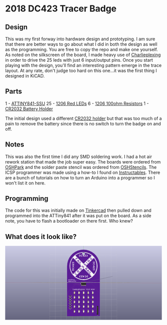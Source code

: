 # 2018 DC423 Tracer Badge

## Design
This was my first forway into hardware design and prototyping. I am sure that there are better ways to go about what I did in both the design as well as the programming. You are free to copy the repo and make one yourself. As noted on the silkscreen of the board, I made heavy use of [Charlieplexing](https://en.wikipedia.org/wiki/Charlieplexing) in order to drive the 25 leds with just 6  input/output pins. Once you start playing with the design, you'll find an interesting pattern emerge in the trace layout. At any rate, don't judge too hard on this one...it was the first thing I designed in KiCAD.

## Parts
1  - [ATTINY841-SSU](https://www.mouser.com/ProductDetail/Microchip-Technology-Atmel/ATTINY841-SSU?qs=HVbQlW5zcXVaBIh573n%252bhw%3D%3D)
25 - [1206 Red LEDs](https://www.mouser.com/ProductDetail/Wurth-Electronics/156120RS75000?qs=sGAEpiMZZMseGfSY3csMkWdJa7STmGtdb4K4pupKBd%2fd7%252barQY0%252bPQ%3d%3d)
6  - [1206 100ohm Resistors](https://www.mouser.com/ProductDetail/ROHM-Semiconductor/ESR18EZPJ101?qs=sGAEpiMZZMu61qfTUdNhG1IKPAnaLGejQqWTplBhA2M%3d)
1  - [CR2032 Battery Holder](https://www.mouser.com/ProductDetail/Linx-Technologies/BAT-HLD-001?qs=sGAEpiMZZMtT9MhkajLHrnz%2fFPUZSgO1koSsSyYdFD4%3d)

The initial design used a different [CR2032 holder](https://www.mouser.com/ProductDetail/Keystone-Electronics/1058?qs=1Og3oR3ILyCdlFdchHwycQ%3D%3D) but that was too much of a pain to remove the battery since there is no switch to turn the badge on and off.

## Notes
This was also the first time I did any SMD soldering work. I had a hot air rework station that made the job super easy. The boards were ordered from [OSHPark](https://oshpark.com/) and the solder paste stencil was ordered from [OSHStencils](https://www.oshstencils.com/). The ICSP programmer was made using a how-to I found on [Instructables](https://www.instructables.com/id/Pogo-Pin-Programming-Connector/). There are a bunch of tutorials on how to turn an Arduino into a programmer so I won't list it on here.

## Programming
The code for this was initially made on [Tinkercad](https://www.tinkercad.com/things/gh2c09ekxLf-terrific-sango) then pulled down and programmed into the ATTiny841 after it was put on the board. As a side note, you have to flash a bootloader on there first. Who knew?

## What does it look like?
![alt text](https://github.com/DC423/Hardware/blob/master/DC423-2018-Tracer/DC423-Tracer-V1.png "KiCAD rendering of the badge")